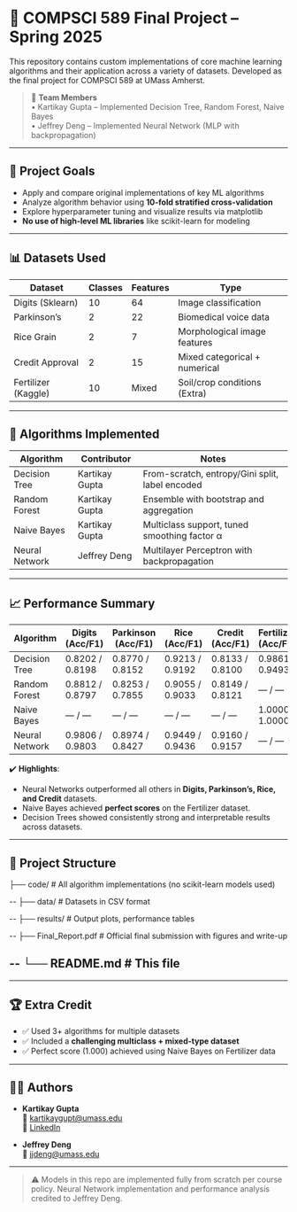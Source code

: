 # 🧠 COMPSCI 589 Final Project – Spring 2025

This repository contains custom implementations of core machine learning algorithms and their application across a variety of datasets. Developed as the final project for COMPSCI 589 at UMass Amherst.

> 👥 **Team Members**  
> • Kartikay Gupta – Implemented Decision Tree, Random Forest, Naive Bayes  
> • Jeffrey Deng – Implemented Neural Network (MLP with backpropagation)

---

## 🎯 Project Goals

- Apply and compare original implementations of key ML algorithms
- Analyze algorithm behavior using **10-fold stratified cross-validation**
- Explore hyperparameter tuning and visualize results via matplotlib
- **No use of high-level ML libraries** like scikit-learn for modeling

---

## 📊 Datasets Used

| Dataset            | Classes | Features | Type                            |
|--------------------|---------|----------|---------------------------------|
| Digits (Sklearn)   | 10      | 64       | Image classification            |
| Parkinson’s        | 2       | 22       | Biomedical voice data           |
| Rice Grain         | 2       | 7        | Morphological image features    |
| Credit Approval    | 2       | 15       | Mixed categorical + numerical   |
| Fertilizer (Kaggle)| 10      | Mixed    | Soil/crop conditions (Extra)    |

---

## 🧠 Algorithms Implemented

| Algorithm        | Contributor     | Notes                                        |
|------------------|------------------|----------------------------------------------|
| Decision Tree    | Kartikay Gupta   | From-scratch, entropy/Gini split, label encoded |
| Random Forest    | Kartikay Gupta   | Ensemble with bootstrap and aggregation      |
| Naive Bayes      | Kartikay Gupta   | Multiclass support, tuned smoothing factor α |
| Neural Network   | Jeffrey Deng     | Multilayer Perceptron with backpropagation   |

---

## 📈 Performance Summary

| Algorithm        | Digits (Acc/F1) | Parkinson (Acc/F1) | Rice (Acc/F1) | Credit (Acc/F1) | Fertilizer (Acc/F1) |
|------------------|------------------|----------------------|----------------|------------------|----------------------|
| Decision Tree    | 0.8202 / 0.8198 | 0.8770 / 0.8152     | 0.9213 / 0.9192| 0.8133 / 0.8100 | 0.9861 / 0.9493     |
| Random Forest    | 0.8812 / 0.8797 | 0.8253 / 0.7855     | 0.9055 / 0.9033| 0.8149 / 0.8121 | — / —               |
| Naive Bayes      | — / —           | — / —               | — / —         | — / —           | 1.0000 / 1.0000     |
| Neural Network   | 0.9806 / 0.9803 | 0.8974 / 0.8427     | 0.9449 / 0.9436| 0.9160 / 0.9157 | — / —               |

✔️ **Highlights**:  
- Neural Networks outperformed all others in **Digits, Parkinson’s, Rice, and Credit** datasets.  
- Naive Bayes achieved **perfect scores** on the Fertilizer dataset.  
- Decision Trees showed consistently strong and interpretable results across datasets.

---

## 📂 Project Structure

├── code/ # All algorithm implementations (no scikit-learn models used)

--
├── data/ # Datasets in CSV format

--
├── results/ # Output plots, performance tables

--
├── Final_Report.pdf # Official final submission with figures and write-up

--
└── README.md # This file
--

---

## 🏆 Extra Credit

- ✅ Used 3+ algorithms for multiple datasets  
- ✅ Included a **challenging multiclass + mixed-type dataset**  
- ✅ Perfect score (1.000) achieved using Naive Bayes on Fertilizer data

---

## 🧑‍💻 Authors

- **Kartikay Gupta**  
  📧 kartikaygupt@umass.edu  
  🔗 [LinkedIn](https://linkedin.com/in/kartikay77)

- **Jeffrey Deng**  
  📧 jjdeng@umass.edu

---

> ⚠️ Models in this repo are implemented fully from scratch per course policy. Neural Network implementation and performance analysis credited to Jeffrey Deng.


